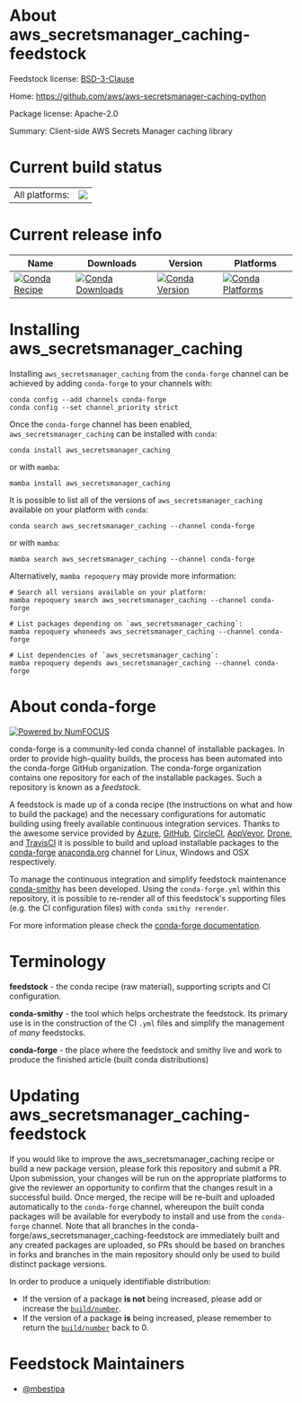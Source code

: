 About aws_secretsmanager_caching-feedstock
==========================================

Feedstock license: [BSD-3-Clause](https://github.com/conda-forge/aws_secretsmanager_caching-feedstock/blob/main/LICENSE.txt)

Home: https://github.com/aws/aws-secretsmanager-caching-python

Package license: Apache-2.0

Summary: Client-side AWS Secrets Manager caching library

Current build status
====================


<table><tr><td>All platforms:</td>
    <td>
      <a href="https://dev.azure.com/conda-forge/feedstock-builds/_build/latest?definitionId=21885&branchName=main">
        <img src="https://dev.azure.com/conda-forge/feedstock-builds/_apis/build/status/aws_secretsmanager_caching-feedstock?branchName=main">
      </a>
    </td>
  </tr>
</table>

Current release info
====================

| Name | Downloads | Version | Platforms |
| --- | --- | --- | --- |
| [![Conda Recipe](https://img.shields.io/badge/recipe-aws_secretsmanager_caching-green.svg)](https://anaconda.org/conda-forge/aws_secretsmanager_caching) | [![Conda Downloads](https://img.shields.io/conda/dn/conda-forge/aws_secretsmanager_caching.svg)](https://anaconda.org/conda-forge/aws_secretsmanager_caching) | [![Conda Version](https://img.shields.io/conda/vn/conda-forge/aws_secretsmanager_caching.svg)](https://anaconda.org/conda-forge/aws_secretsmanager_caching) | [![Conda Platforms](https://img.shields.io/conda/pn/conda-forge/aws_secretsmanager_caching.svg)](https://anaconda.org/conda-forge/aws_secretsmanager_caching) |

Installing aws_secretsmanager_caching
=====================================

Installing `aws_secretsmanager_caching` from the `conda-forge` channel can be achieved by adding `conda-forge` to your channels with:

```
conda config --add channels conda-forge
conda config --set channel_priority strict
```

Once the `conda-forge` channel has been enabled, `aws_secretsmanager_caching` can be installed with `conda`:

```
conda install aws_secretsmanager_caching
```

or with `mamba`:

```
mamba install aws_secretsmanager_caching
```

It is possible to list all of the versions of `aws_secretsmanager_caching` available on your platform with `conda`:

```
conda search aws_secretsmanager_caching --channel conda-forge
```

or with `mamba`:

```
mamba search aws_secretsmanager_caching --channel conda-forge
```

Alternatively, `mamba repoquery` may provide more information:

```
# Search all versions available on your platform:
mamba repoquery search aws_secretsmanager_caching --channel conda-forge

# List packages depending on `aws_secretsmanager_caching`:
mamba repoquery whoneeds aws_secretsmanager_caching --channel conda-forge

# List dependencies of `aws_secretsmanager_caching`:
mamba repoquery depends aws_secretsmanager_caching --channel conda-forge
```


About conda-forge
=================

[![Powered by
NumFOCUS](https://img.shields.io/badge/powered%20by-NumFOCUS-orange.svg?style=flat&colorA=E1523D&colorB=007D8A)](https://numfocus.org)

conda-forge is a community-led conda channel of installable packages.
In order to provide high-quality builds, the process has been automated into the
conda-forge GitHub organization. The conda-forge organization contains one repository
for each of the installable packages. Such a repository is known as a *feedstock*.

A feedstock is made up of a conda recipe (the instructions on what and how to build
the package) and the necessary configurations for automatic building using freely
available continuous integration services. Thanks to the awesome service provided by
[Azure](https://azure.microsoft.com/en-us/services/devops/), [GitHub](https://github.com/),
[CircleCI](https://circleci.com/), [AppVeyor](https://www.appveyor.com/),
[Drone](https://cloud.drone.io/welcome), and [TravisCI](https://travis-ci.com/)
it is possible to build and upload installable packages to the
[conda-forge](https://anaconda.org/conda-forge) [anaconda.org](https://anaconda.org/)
channel for Linux, Windows and OSX respectively.

To manage the continuous integration and simplify feedstock maintenance
[conda-smithy](https://github.com/conda-forge/conda-smithy) has been developed.
Using the ``conda-forge.yml`` within this repository, it is possible to re-render all of
this feedstock's supporting files (e.g. the CI configuration files) with ``conda smithy rerender``.

For more information please check the [conda-forge documentation](https://conda-forge.org/docs/).

Terminology
===========

**feedstock** - the conda recipe (raw material), supporting scripts and CI configuration.

**conda-smithy** - the tool which helps orchestrate the feedstock.
                   Its primary use is in the construction of the CI ``.yml`` files
                   and simplify the management of *many* feedstocks.

**conda-forge** - the place where the feedstock and smithy live and work to
                  produce the finished article (built conda distributions)


Updating aws_secretsmanager_caching-feedstock
=============================================

If you would like to improve the aws_secretsmanager_caching recipe or build a new
package version, please fork this repository and submit a PR. Upon submission,
your changes will be run on the appropriate platforms to give the reviewer an
opportunity to confirm that the changes result in a successful build. Once
merged, the recipe will be re-built and uploaded automatically to the
`conda-forge` channel, whereupon the built conda packages will be available for
everybody to install and use from the `conda-forge` channel.
Note that all branches in the conda-forge/aws_secretsmanager_caching-feedstock are
immediately built and any created packages are uploaded, so PRs should be based
on branches in forks and branches in the main repository should only be used to
build distinct package versions.

In order to produce a uniquely identifiable distribution:
 * If the version of a package **is not** being increased, please add or increase
   the [``build/number``](https://docs.conda.io/projects/conda-build/en/latest/resources/define-metadata.html#build-number-and-string).
 * If the version of a package **is** being increased, please remember to return
   the [``build/number``](https://docs.conda.io/projects/conda-build/en/latest/resources/define-metadata.html#build-number-and-string)
   back to 0.

Feedstock Maintainers
=====================

* [@mbestipa](https://github.com/mbestipa/)

